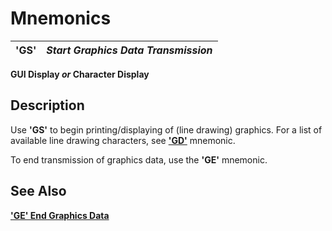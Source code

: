 # Mnemonics 

**'GS'** |  **_Start Graphics Data Transmission_**  
---|---  
  
**GUI Display _or_ Character Display**

##  Description

Use **'GS'** to begin printing/displaying of (line drawing) graphics. For a list of available line drawing characters, see [**'GD'**](gd.md) mnemonic.

To end transmission of graphics data, use the **'GE'** mnemonic.

## See Also

[**'GE' End Graphics Data**](ge.md)
